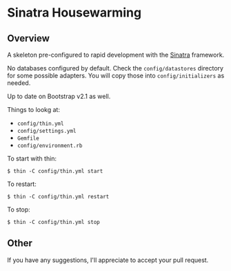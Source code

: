 # Sinatra Housewarming
## Overview

A skeleton pre-configured to rapid development with the [Sinatra](http://www.sinatrarb.com/) framework.

No databases configured by default. Check the `config/datastores` directory for some possible adapters. You will copy those into `config/initializers` as needed.

Up to date on Bootstrap v2.1 as well.

Things to lookg at:

- `config/thin.yml`
- `config/settings.yml`
- `Gemfile`
- `config/environment.rb`

To start with thin:

	$ thin -C config/thin.yml start

To restart:

	$ thin -C config/thin.yml restart
	
To stop:

	$ thin -C config/thin.yml stop


## Other

If you have any suggestions, I'll appreciate to accept your pull request.